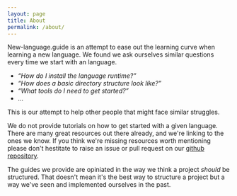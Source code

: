 ```yaml
---
layout: page
title: About
permalink: /about/
---
```


New-language.guide is an attempt to ease out the learning curve when learning a new language.
We found we ask ourselves similar questions every time we start with an language.

- _&ldquo;How do I install the language runtime?&rdquo;_
- _&ldquo;How does a basic directory structure look like?&rdquo;_
- _&ldquo;What tools do I need to get started?&rdquo;_
- &hellip;

This is our attempt to help other people that might face similar struggles.

We do not provide tutorials on how to get started with a given language.
There are many great resources out there already, and we're linking to the ones we know.
If you think we're missing resources worth mentioning please don't hestitate to raise an issue or pull request on our <a href="https://github.com">github repository</a>.

The guides we provide are opiniated in the way we think a project _should_ be structured.
That doesn't mean it's the best way to structure a project but a way we've seen and implemented ourselves in the past.

